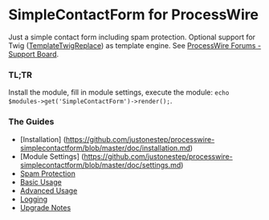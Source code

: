 # SimpleContactForm for ProcessWire

Just a simple contact form including spam protection. Optional support for Twig ([TemplateTwigReplace](http://modules.processwire.com/modules/template-twig-replace)) as template engine.
See [ProcessWire Forums - Support Board](https://processwire.com/talk/topic/8254-simple-contact-form-optional-twig-support/).

### TL;TR

Install the module, fill in module settings, execute the module: `echo $modules->get('SimpleContactForm')->render();`.

### The Guides

- [Installation] (https://github.com/justonestep/processwire-simplecontactform/blob/master/doc/installation.md)
- [Module Settings] (https://github.com/justonestep/processwire-simplecontactform/blob/master/doc/settings.md)
- [Spam Protection](https://github.com/justonestep/processwire-simplecontactform/blob/master/doc/spam.md)
- [Basic Usage](https://github.com/justonestep/processwire-simplecontactform/blob/master/doc/usage-basic.md)
- [Advanced Usage](https://github.com/justonestep/processwire-simplecontactform/blob/master/doc/usage-advanced.md)
- [Logging](https://github.com/justonestep/processwire-simplecontactform/blob/master/doc/logging.md)
- [Upgrade Notes](https://github.com/justonestep/processwire-simplecontactform/blob/master/doc/upgrade.md)
